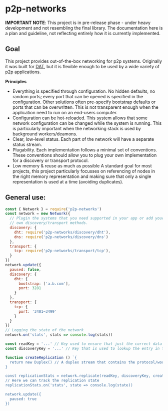 # p2p-networks

**IMPORTANT NOTE**: This project is in pre-release phase - under heavy development and not resembling the final library.
The documentation here is a plan and guideline, not reflecting entirely how it is currently implemented.

## Goal

This project provides out-of-the-box networking for p2p systems. Originally it was built for [DAT](https://datproject.org),
but it is flexible enough to be used by a wide variety of p2p applications.

**Principles**

- Everything is specified through configuration.
    No hidden defaults, no random ports; every port that can be opened is specified in the configuration.
    Other solutions often pre-specify bootstrap defaults or ports that can be overwritten. This is not transparent enough
    when the application need to run on an end-users computer.
- Configuration can be hot-reloaded.
    This system allows that some network configuration can be changed while the system is running. This is particularly
    important when the networking stack is used by background workers/deamons.
- Clear, low-level status.
    Each part of the network will have a separate status stream.
- Plugability.
    Each implementation follows a minimal set of conventions. These conventions should allow you to plug your own implementation
    for a discovery or transport protocol.
- Low memory & reuse as much as possible
    A standard goal for most projects, this project particularly focusses on referencing of nodes in the right memory representation
    and making sure that only a single representation is used at a time (avoiding duplicates).

## General use:

```javascript
const { Network } = require('p2p-networks')
const network = new Network({
  // Plugin the systems that you need supported in your app or add your
  // own discovery/transport methods.
  discovery: {
    dht: require('p2p-networks/discovery/dht'),
    dns: require('p2p-networks/discovery/dns')
  },
  transport: {
    tcp: require('p2p-networks/transport/tcp'),
  }
})
network.update({
  paused: false,
  discovery: {
    dht: {
      bootstrap: ['a.b.com'],
      port: 3281
    }
  },
  transport: {
    tcp: {
      port: '3401~3499'
    }
  }
})
// Logging the state of the network
network.on('stats', stats => console.log(stats))

const readKey = '...' // Key used to ensure that just the correct data is sent through the channel
const discoveryKey = '...' // Key that is used to lookup the entry in the discovery channel

function createReplication () `{
  return new Duplex() // A duplex stream that contains the protocol/work for that key
}

const replicationStats = network.replicate(readKey, discoveryKey, createReplicationStream)
// Here we can track the replication state 
replicationStats.on('stats', state => console.log(state))

network.update({
  paused: true
})
```
